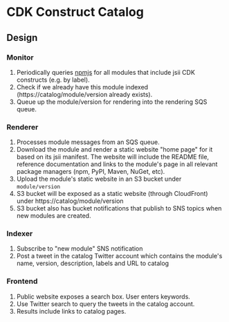 # CDK Construct Catalog

## Design

### Monitor

1. Periodically queries [npmjs](https://www.npmjs.com) for all modules that
   include jsii CDK constructs (e.g. by label).
1. Check if we already have this module indexed (https://catalog/module/version
   already exists).
1. Queue up the module/version for rendering into the rendering SQS queue.

### Renderer

1. Processes module messages from an SQS queue.
1. Download the module and render a static website "home page" for it based on
   its jsii manifest. The website will include the README file, reference
   documentation and links to the module's page in all relevant package managers
   (npm, PyPI, Maven, NuGet, etc).
1. Upload the module's static website in an S3 bucket under `module/version`
1. S3 bucket will be exposed as a static website (through CloudFront) under
   https://catalog/module/version
1. S3 bucket also has bucket notifications that publish to SNS topics when new
   modules are created.

### Indexer

1. Subscribe to "new module" SNS notification
2. Post a tweet in the catalog Twitter account which contains the module's name,
   version, description, labels and URL to catalog

### Frontend

1. Public website exposes a search box. User enters keywords.
2. Use Twitter search to query the tweets in the catalog account.
3. Results include links to catalog pages.

